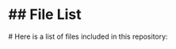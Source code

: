 <h1>## File List</h1>

<p># Here is a list of files included in this repository:</p>

<div class="lazyload-placeholder" data-content="file-list-1" style="min-height: 400px;"></div>
<div class="lazyload-placeholder" data-content="file-list-2" style="min-height: 400px;"></div>
<div class="lazyload-placeholder" data-content="file-list-3" style="min-height: 400px;"></div>
<script>
document.addEventListener("DOMContentLoaded", function() {
    const lazyLoadElements = document.querySelectorAll('.lazyload-placeholder');

    if ("IntersectionObserver" in window) {
        let rootMargin = '0px 0px 400px 0px';
        let threshold = 0.5;
        if (window.innerWidth <= 768) {  // Mobile devices
            rootMargin = '0px 0px 100px 0px';
            threshold = 0.1;
        } else if (window.innerWidth <= 1024) {  // Tablets
            rootMargin = '0px 0px 200px 0px';
            threshold = 0.3;
        } else if (window.innerWidth <= 1440) {  // Small desktops
            rootMargin = '0px 0px 300px 0px';
            threshold = 0.4;
        } else {  // Large desktops
            rootMargin = '0px 0px 400px 0px';
            threshold = 0.5;
        }
        let observer = new IntersectionObserver((entries, observer) => {
            entries.forEach(entry => {
                if (entry.isIntersecting) {
                    let placeholder = entry.target;
                    let contentId = placeholder.dataset.content;
                    let file_list_html = '';
                    switch(contentId) {
                        case 'file-list-1':
                            file_list_html = `<ul><h2 style="color: #43cf30;">Repo Root</h2>
<li><a href="https://github.com/step-security-bot/ZwiftScripts/blob/main/.black" style="color: #d07cd6;">.black</a></li>
<li><a href="https://github.com/step-security-bot/ZwiftScripts/blob/main/.editorconfig" style="color: #48976a;">.editorconfig</a></li>
<li><a href="https://github.com/step-security-bot/ZwiftScripts/blob/main/.gitignore" style="color: #be8141;">.gitignore</a></li>
<li><a href="https://github.com/step-security-bot/ZwiftScripts/blob/main/.hintrc" style="color: #fd95f5;">.hintrc</a></li>
<li><a href="https://github.com/step-security-bot/ZwiftScripts/blob/main/.jsbeautifyrc" style="color: #e771b9;">.jsbeautifyrc</a></li>
<li><a href="https://github.com/step-security-bot/ZwiftScripts/blob/main/.jscsrc" style="color: #7cc12c;">.jscsrc</a></li>
<li><a href="https://github.com/step-security-bot/ZwiftScripts/blob/main/.pre-commit-config.yaml" style="color: #7b8a8b;">.pre-commit-config.yaml</a></li>
<li><a href="https://github.com/step-security-bot/ZwiftScripts/blob/main/.pre-commit-hooks.yaml" style="color: #dc7fac;">.pre-commit-hooks.yaml</a></li>
<li><a href="https://github.com/step-security-bot/ZwiftScripts/blob/main/.prettierignore" style="color: #808794;">.prettierignore</a></li>
<li><a href="https://github.com/step-security-bot/ZwiftScripts/blob/main/.prettierrc" style="color: #88d0a8;">.prettierrc</a></li>
<li><a href="https://github.com/step-security-bot/ZwiftScripts/blob/main/.stylelintrc.json" style="color: #b89a49;">.stylelintrc.json</a></li>
<li><a href="https://github.com/step-security-bot/ZwiftScripts/blob/main/.vale.ini" style="color: #f799d1;">.vale.ini</a></li>
<li><a href="https://github.com/step-security-bot/ZwiftScripts/blob/main/CNAME" style="color: #3dd42c;">CNAME</a></li>
<li><a href="https://github.com/step-security-bot/ZwiftScripts/blob/main/LaunchZwift.ps1" style="color: #389682;">LaunchZwift.ps1</a></li>
<li><a href="https://github.com/step-security-bot/ZwiftScripts/blob/main/MonitorZwift-v2.md" style="color: #3af791;">MonitorZwift-v2.md</a></li>
<li><a href="https://github.com/step-security-bot/ZwiftScripts/blob/main/MonitorZwift-v2.ps1" style="color: #6ccbcb;">MonitorZwift-v2.ps1</a></li>
<li><a href="https://github.com/step-security-bot/ZwiftScripts/blob/main/MonitorZwift-v2.ps1%20-%20Shortcut.lnk" style="color: #56c54b;">MonitorZwift-v2.ps1 - Shortcut.lnk</a></li>
<li><a href="https://github.com/step-security-bot/ZwiftScripts/blob/main/MonitorZwift.ps1" style="color: #aecf41;">MonitorZwift.ps1</a></li>
<li><a href="https://github.com/step-security-bot/ZwiftScripts/blob/main/MoveZwiftCleanPhotos.ps1" style="color: #748e81;">MoveZwiftCleanPhotos.ps1</a></li>
<li><a href="https://github.com/step-security-bot/ZwiftScripts/blob/main/README.md" style="color: #b7c6d1;">README.md</a></li>
<li><a href="https://github.com/step-security-bot/ZwiftScripts/blob/main/SetPrimaryDefault.ps1" style="color: #62beb2;">SetPrimaryDefault.ps1</a></li>
<li><a href="https://github.com/step-security-bot/ZwiftScripts/blob/main/SetPrimaryZwift.ps1" style="color: #6ac61d;">SetPrimaryZwift.ps1</a></li>
<li><a href="https://github.com/step-security-bot/ZwiftScripts/blob/main/Zwift-Bike-Combos.xlsx" style="color: #4ba01e;">Zwift-Bike-Combos.xlsx</a></li>
<li><a href="https://github.com/step-security-bot/ZwiftScripts/blob/main/Zwift-Setup.lnk" style="color: #9ed41f;">Zwift-Setup.lnk</a></li>
<li><a href="https://github.com/step-security-bot/ZwiftScripts/blob/main/ZwiftSetup.lnk" style="color: #38ab59;">ZwiftSetup.lnk</a></li>
<li><a href="https://github.com/step-security-bot/ZwiftScripts/blob/main/file_list.md" style="color: #2bec1c;">file_list.md</a></li>
<li><a href="https://github.com/step-security-bot/ZwiftScripts/blob/main/filelist.html" style="color: #af9184;">filelist.html</a></li>
<li><a href="https://github.com/step-security-bot/ZwiftScripts/blob/main/filelist.md" style="color: #3ce643;">filelist.md</a></li>
<li><a href="https://github.com/step-security-bot/ZwiftScripts/blob/main/sitemap.xml" style="color: #d991c6;">sitemap.xml</a></li>
<li><a href="https://github.com/step-security-bot/ZwiftScripts/blob/main/test.ps1" style="color: #d59eb1;">test.ps1</a></li>
<h2 style="color: #66926b;">CSS</h2>
<li><a href="https://github.com/step-security-bot/ZwiftScripts/blob/main/sauce4zwift-mod-tippy/pages/css/DSNotes.css" style="color: #3eafd6;">sauce4zwift-mod-tippy/pages/css/DSNotes.css</a></li>
<li><a href="https://github.com/step-security-bot/ZwiftScripts/blob/main/sauce4zwift-mod-tippy/pages/css/ui.css" style="color: #6f9968;">sauce4zwift-mod-tippy/pages/css/ui.css</a></li>
<h2 style="color: #9fa801;">JavaScript</h2>
<li><a href="https://github.com/step-security-bot/ZwiftScripts/blob/main/.eslintrc.js" style="color: #937d80;">.eslintrc.js</a></li>
<h2 style="color: #fd7fae;">YAML</h2>
<li><a href="https://github.com/step-security-bot/ZwiftScripts/blob/main/.github/dependabot.yml" style="color: #42f416;">.github/dependabot.yml</a></li>
<li><a href="https://github.com/step-security-bot/ZwiftScripts/blob/main/.github/labeler.yml" style="color: #96e508;">.github/labeler.yml</a></li>
<li><a href="https://github.com/step-security-bot/ZwiftScripts/blob/main/.github/workflows/ActionLint.yml" style="color: #6786f2;">.github/workflows/ActionLint.yml</a></li></ul>`;
                            break;
                        case 'file-list-2':
                            file_list_html = `<ul><li><a href="https://github.com/step-security-bot/ZwiftScripts/blob/main/.github/workflows/codeql.yml" style="color: #a6ad51;">.github/workflows/codeql.yml</a></li>
<li><a href="https://github.com/step-security-bot/ZwiftScripts/blob/main/.github/workflows/defender.yml" style="color: #a9cb41;">.github/workflows/defender.yml</a></li>
<li><a href="https://github.com/step-security-bot/ZwiftScripts/blob/main/.github/workflows/dependency-review.yml" style="color: #a49506;">.github/workflows/dependency-review.yml</a></li>
<li><a href="https://github.com/step-security-bot/ZwiftScripts/blob/main/.github/workflows/generate-file-list.yml" style="color: #e6a874;">.github/workflows/generate-file-list.yml</a></li>
<li><a href="https://github.com/step-security-bot/ZwiftScripts/blob/main/.github/workflows/greetings.yml" style="color: #36b525;">.github/workflows/greetings.yml</a></li>
<li><a href="https://github.com/step-security-bot/ZwiftScripts/blob/main/.github/workflows/jekyll-gh-pages.yml" style="color: #60e308;">.github/workflows/jekyll-gh-pages.yml</a></li>
<li><a href="https://github.com/step-security-bot/ZwiftScripts/blob/main/.github/workflows/label.yml" style="color: #2d9cb0;">.github/workflows/label.yml</a></li>
<li><a href="https://github.com/step-security-bot/ZwiftScripts/blob/main/.github/workflows/ossar.yml" style="color: #f4a3e5;">.github/workflows/ossar.yml</a></li>
<li><a href="https://github.com/step-security-bot/ZwiftScripts/blob/main/.github/workflows/osv-scanner.yml" style="color: #f5a924;">.github/workflows/osv-scanner.yml</a></li>
<li><a href="https://github.com/step-security-bot/ZwiftScripts/blob/main/.github/workflows/scorecards.yml" style="color: #e77502;">.github/workflows/scorecards.yml</a></li>
<li><a href="https://github.com/step-security-bot/ZwiftScripts/blob/main/.github/workflows/sitemap.yml" style="color: #63b4ba;">.github/workflows/sitemap.yml</a></li>
<li><a href="https://github.com/step-security-bot/ZwiftScripts/blob/main/.github/workflows/stale.yml" style="color: #55ed0e;">.github/workflows/stale.yml</a></li>
<li><a href="https://github.com/step-security-bot/ZwiftScripts/blob/main/.github/workflows/static.yml" style="color: #e6952a;">.github/workflows/static.yml</a></li>
<li><a href="https://github.com/step-security-bot/ZwiftScripts/blob/main/.github/workflows/super-linter.yml" style="color: #b59d65;">.github/workflows/super-linter.yml</a></li>
<li><a href="https://github.com/step-security-bot/ZwiftScripts/blob/main/.markdownlint.yml" style="color: #d176cf;">.markdownlint.yml</a></li>
<li><a href="https://github.com/step-security-bot/ZwiftScripts/blob/main/.scss-lint.yml" style="color: #cdb5ac;">.scss-lint.yml</a></li>
<li><a href="https://github.com/step-security-bot/ZwiftScripts/blob/main/_config.yml" style="color: #3b9bfd;">_config.yml</a></li>
<h2 style="color: #3aa4da;">.vscode</h2>
<li><a href="https://github.com/step-security-bot/ZwiftScripts/blob/main/.vscode/generate_file_list.py" style="color: #41ca82;">.vscode/generate_file_list.py</a></li>
<li><a href="https://github.com/step-security-bot/ZwiftScripts/blob/main/.vscode/launch.json" style="color: #e1b764;">.vscode/launch.json</a></li>
<li><a href="https://github.com/step-security-bot/ZwiftScripts/blob/main/.vscode/settings.json" style="color: #f98fdc;">.vscode/settings.json</a></li>
<li><a href="https://github.com/step-security-bot/ZwiftScripts/blob/main/.vscode/tasks.json" style="color: #52f427;">.vscode/tasks.json</a></li>
<li><a href="https://github.com/step-security-bot/ZwiftScripts/blob/main/.vscode/test_generate_file_list.py" style="color: #5b89d4;">.vscode/test_generate_file_list.py</a></li>
<h2 style="color: #a9d3a3;">sauce4zwift-mod-tippy</h2>
<li><a href="https://github.com/step-security-bot/ZwiftScripts/blob/main/sauce4zwift-mod-tippy/.gitignore" style="color: #b7a039;">sauce4zwift-mod-tippy/.gitignore</a></li>
<li><a href="https://github.com/step-security-bot/ZwiftScripts/blob/main/sauce4zwift-mod-tippy/Change%20Log.txt" style="color: #78d855;">sauce4zwift-mod-tippy/Change Log.txt</a></li>
<li><a href="https://github.com/step-security-bot/ZwiftScripts/blob/main/sauce4zwift-mod-tippy/LICENSE" style="color: #cd9a73;">sauce4zwift-mod-tippy/LICENSE</a></li>
<li><a href="https://github.com/step-security-bot/ZwiftScripts/blob/main/sauce4zwift-mod-tippy/README.md" style="color: #7c7ce4;">sauce4zwift-mod-tippy/README.md</a></li>
<li><a href="https://github.com/step-security-bot/ZwiftScripts/blob/main/sauce4zwift-mod-tippy/manifest.json" style="color: #24d74d;">sauce4zwift-mod-tippy/manifest.json</a></li>
<h2 style="color: #a579cc;">sauce4zwift-mod-tippy/pages</h2>
<li><a href="https://github.com/step-security-bot/ZwiftScripts/blob/main/sauce4zwift-mod-tippy/pages/DSNotes.html" style="color: #8ddb86;">sauce4zwift-mod-tippy/pages/DSNotes.html</a></li>
<li><a href="https://github.com/step-security-bot/ZwiftScripts/blob/main/sauce4zwift-mod-tippy/pages/chaseRace.html" style="color: #fc9495;">sauce4zwift-mod-tippy/pages/chaseRace.html</a></li>
<li><a href="https://github.com/step-security-bot/ZwiftScripts/blob/main/sauce4zwift-mod-tippy/pages/estimatedCalories.html" style="color: #9880cc;">sauce4zwift-mod-tippy/pages/estimatedCalories.html</a></li>
<li><a href="https://github.com/step-security-bot/ZwiftScripts/blob/main/sauce4zwift-mod-tippy/pages/estimatedFinish-v1.html" style="color: #e48290;">sauce4zwift-mod-tippy/pages/estimatedFinish-v1.html</a></li>
<h2 style="color: #eba815;">sauce4zwift-mod-tippy/pages/images</h2>
<li><a href="https://github.com/step-security-bot/ZwiftScripts/blob/main/sauce4zwift-mod-tippy/pages/images/checker_640.png" style="color: #c87e89;">sauce4zwift-mod-tippy/pages/images/checker_640.png</a></li>
<li><a href="https://github.com/step-security-bot/ZwiftScripts/blob/main/sauce4zwift-mod-tippy/pages/images/greenConnect.png" style="color: #469bc9;">sauce4zwift-mod-tippy/pages/images/greenConnect.png</a></li>
<li><a href="https://github.com/step-security-bot/ZwiftScripts/blob/main/sauce4zwift-mod-tippy/pages/images/orangeConnect.png" style="color: #6498ed;">sauce4zwift-mod-tippy/pages/images/orangeConnect.png</a></li>
<li><a href="https://github.com/step-security-bot/ZwiftScripts/blob/main/sauce4zwift-mod-tippy/pages/images/redConnect.png" style="color: #2ebcba;">sauce4zwift-mod-tippy/pages/images/redConnect.png</a></li>
<li><a href="https://github.com/step-security-bot/ZwiftScripts/blob/main/sauce4zwift-mod-tippy/pages/images/whiteConnect.png" style="color: #e498d6;">sauce4zwift-mod-tippy/pages/images/whiteConnect.png</a></li></ul>`;
                            break;
                        case 'file-list-3':
                            file_list_html = `<ul><h2 style="color: #9dcec0;">sauce4zwift-mod-tippy/pages/settings</h2>
<li><a href="https://github.com/step-security-bot/ZwiftScripts/blob/main/sauce4zwift-mod-tippy/pages/settings/DSNotes.html" style="color: #27b5cc;">sauce4zwift-mod-tippy/pages/settings/DSNotes.html</a></li>
<li><a href="https://github.com/step-security-bot/ZwiftScripts/blob/main/sauce4zwift-mod-tippy/pages/settings/estimatedFinish.html" style="color: #2becba;">sauce4zwift-mod-tippy/pages/settings/estimatedFinish.html</a></li>
<h2 style="color: #cbc909;">sauce4zwift-mod-tippy/pages/src</h2>
<li><a href="https://github.com/step-security-bot/ZwiftScripts/blob/main/sauce4zwift-mod-tippy/pages/src/DSNotes.mjs" style="color: #5ce1be;">sauce4zwift-mod-tippy/pages/src/DSNotes.mjs</a></li>
<li><a href="https://github.com/step-security-bot/ZwiftScripts/blob/main/sauce4zwift-mod-tippy/pages/src/chaseRace.mjs" style="color: #bf8235;">sauce4zwift-mod-tippy/pages/src/chaseRace.mjs</a></li>
<li><a href="https://github.com/step-security-bot/ZwiftScripts/blob/main/sauce4zwift-mod-tippy/pages/src/estimatedFinish.mjs" style="color: #63e155;">sauce4zwift-mod-tippy/pages/src/estimatedFinish.mjs</a></li>
<h2 style="color: #d878f3;">sauce4zwift-mod-tippy/pages/src/BM</h2>
<li><a href="https://github.com/step-security-bot/ZwiftScripts/blob/main/sauce4zwift-mod-tippy/pages/src/BM/common.mjs" style="color: #53c61a;">sauce4zwift-mod-tippy/pages/src/BM/common.mjs</a></li>
<li><a href="https://github.com/step-security-bot/ZwiftScripts/blob/main/sauce4zwift-mod-tippy/pages/src/BM/dataLookup.mjs" style="color: #31b353;">sauce4zwift-mod-tippy/pages/src/BM/dataLookup.mjs</a></li>
<li><a href="https://github.com/step-security-bot/ZwiftScripts/blob/main/sauce4zwift-mod-tippy/pages/src/BM/notesLookup.mjs" style="color: #80bde9;">sauce4zwift-mod-tippy/pages/src/BM/notesLookup.mjs</a></li>
<li><a href="https://github.com/step-security-bot/ZwiftScripts/blob/main/sauce4zwift-mod-tippy/pages/src/BM/settings.mjs" style="color: #f3bc3e;">sauce4zwift-mod-tippy/pages/src/BM/settings.mjs</a></li>
<h2 style="color: #2da6c3;">sauce4zwift-mod-tippy/src</h2>
<li><a href="https://github.com/step-security-bot/ZwiftScripts/blob/main/sauce4zwift-mod-tippy/src/estimatedCalories.mjs" style="color: #29c270;">sauce4zwift-mod-tippy/src/estimatedCalories.mjs</a></li>
<h2 style="color: #82949d;">src</h2>
<li><a href="https://github.com/step-security-bot/ZwiftScripts/blob/main/src/generate_file_list.py" style="color: #d27ae2;">src/generate_file_list.py</a></li>
<h2 style="color: #77bdf5;">tests</h2>
<li><a href="https://github.com/step-security-bot/ZwiftScripts/blob/main/tests/MonitorZwift-v2.Tests.ps1" style="color: #6cef07;">tests/MonitorZwift-v2.Tests.ps1</a></li>
<li><a href="https://github.com/step-security-bot/ZwiftScripts/blob/main/tests/test_OBSActivateAndRecord.ps1" style="color: #80c397;">tests/test_OBSActivateAndRecord.ps1</a></li>
<li><a href="https://github.com/step-security-bot/ZwiftScripts/blob/main/tests/tests_LaunchZwift.ps1" style="color: #d3a53d;">tests/tests_LaunchZwift.ps1</a></li>
<li><a href="https://github.com/step-security-bot/ZwiftScripts/blob/main/tests/tests_MoveZwiftCleanPhotos.ps1" style="color: #25d4ea;">tests/tests_MoveZwiftCleanPhotos.ps1</a></li>
<li><a href="https://github.com/step-security-bot/ZwiftScripts/blob/main/tests/tests_PowerToysAwake.ps1" style="color: #35dab3;">tests/tests_PowerToysAwake.ps1</a></li>
<li><a href="https://github.com/step-security-bot/ZwiftScripts/blob/main/tests/tests_SetPrimaryDefault.ps1" style="color: #c172d5;">tests/tests_SetPrimaryDefault.ps1</a></li>
<li><a href="https://github.com/step-security-bot/ZwiftScripts/blob/main/tests/tests_SetPrimaryZwift.ps1" style="color: #f96e9e;">tests/tests_SetPrimaryZwift.ps1</a></li>
<h2 style="color: #ae9a4b;">tests/old</h2>
<li><a href="https://github.com/step-security-bot/ZwiftScripts/blob/main/tests/old/tests_MonitorZwift-v2_3.ps1" style="color: #d8ca03;">tests/old/tests_MonitorZwift-v2_3.ps1</a></li></ul>`;
                            break;
                    }
                    placeholder.innerHTML = file_list_html;
                    observer.unobserve(placeholder);
                    console.log(`Loaded content for ${contentId}`);
                }
            });
        }, { rootMargin: rootMargin, threshold: threshold });

        lazyLoadElements.forEach(element => {
            element.style.marginTop = '-17px';
            observer.observe(element);
        });
    } else {
        lazyLoadElements.forEach(placeholder => {
            let contentId = placeholder.dataset.content;
            let file_list_html = '';
            switch(contentId) {
                case 'file-list-1':
                    file_list_html = `<ul><h2 style="color: #43cf30;">Repo Root</h2>
<li><a href="https://github.com/step-security-bot/ZwiftScripts/blob/main/.black" style="color: #d07cd6;">.black</a></li>
<li><a href="https://github.com/step-security-bot/ZwiftScripts/blob/main/.editorconfig" style="color: #48976a;">.editorconfig</a></li>
<li><a href="https://github.com/step-security-bot/ZwiftScripts/blob/main/.gitignore" style="color: #be8141;">.gitignore</a></li>
<li><a href="https://github.com/step-security-bot/ZwiftScripts/blob/main/.hintrc" style="color: #fd95f5;">.hintrc</a></li>
<li><a href="https://github.com/step-security-bot/ZwiftScripts/blob/main/.jsbeautifyrc" style="color: #e771b9;">.jsbeautifyrc</a></li>
<li><a href="https://github.com/step-security-bot/ZwiftScripts/blob/main/.jscsrc" style="color: #7cc12c;">.jscsrc</a></li>
<li><a href="https://github.com/step-security-bot/ZwiftScripts/blob/main/.pre-commit-config.yaml" style="color: #7b8a8b;">.pre-commit-config.yaml</a></li>
<li><a href="https://github.com/step-security-bot/ZwiftScripts/blob/main/.pre-commit-hooks.yaml" style="color: #dc7fac;">.pre-commit-hooks.yaml</a></li>
<li><a href="https://github.com/step-security-bot/ZwiftScripts/blob/main/.prettierignore" style="color: #808794;">.prettierignore</a></li>
<li><a href="https://github.com/step-security-bot/ZwiftScripts/blob/main/.prettierrc" style="color: #88d0a8;">.prettierrc</a></li>
<li><a href="https://github.com/step-security-bot/ZwiftScripts/blob/main/.stylelintrc.json" style="color: #b89a49;">.stylelintrc.json</a></li>
<li><a href="https://github.com/step-security-bot/ZwiftScripts/blob/main/.vale.ini" style="color: #f799d1;">.vale.ini</a></li>
<li><a href="https://github.com/step-security-bot/ZwiftScripts/blob/main/CNAME" style="color: #3dd42c;">CNAME</a></li>
<li><a href="https://github.com/step-security-bot/ZwiftScripts/blob/main/LaunchZwift.ps1" style="color: #389682;">LaunchZwift.ps1</a></li>
<li><a href="https://github.com/step-security-bot/ZwiftScripts/blob/main/MonitorZwift-v2.md" style="color: #3af791;">MonitorZwift-v2.md</a></li>
<li><a href="https://github.com/step-security-bot/ZwiftScripts/blob/main/MonitorZwift-v2.ps1" style="color: #6ccbcb;">MonitorZwift-v2.ps1</a></li>
<li><a href="https://github.com/step-security-bot/ZwiftScripts/blob/main/MonitorZwift-v2.ps1%20-%20Shortcut.lnk" style="color: #56c54b;">MonitorZwift-v2.ps1 - Shortcut.lnk</a></li>
<li><a href="https://github.com/step-security-bot/ZwiftScripts/blob/main/MonitorZwift.ps1" style="color: #aecf41;">MonitorZwift.ps1</a></li>
<li><a href="https://github.com/step-security-bot/ZwiftScripts/blob/main/MoveZwiftCleanPhotos.ps1" style="color: #748e81;">MoveZwiftCleanPhotos.ps1</a></li>
<li><a href="https://github.com/step-security-bot/ZwiftScripts/blob/main/README.md" style="color: #b7c6d1;">README.md</a></li>
<li><a href="https://github.com/step-security-bot/ZwiftScripts/blob/main/SetPrimaryDefault.ps1" style="color: #62beb2;">SetPrimaryDefault.ps1</a></li>
<li><a href="https://github.com/step-security-bot/ZwiftScripts/blob/main/SetPrimaryZwift.ps1" style="color: #6ac61d;">SetPrimaryZwift.ps1</a></li>
<li><a href="https://github.com/step-security-bot/ZwiftScripts/blob/main/Zwift-Bike-Combos.xlsx" style="color: #4ba01e;">Zwift-Bike-Combos.xlsx</a></li>
<li><a href="https://github.com/step-security-bot/ZwiftScripts/blob/main/Zwift-Setup.lnk" style="color: #9ed41f;">Zwift-Setup.lnk</a></li>
<li><a href="https://github.com/step-security-bot/ZwiftScripts/blob/main/ZwiftSetup.lnk" style="color: #38ab59;">ZwiftSetup.lnk</a></li>
<li><a href="https://github.com/step-security-bot/ZwiftScripts/blob/main/file_list.md" style="color: #2bec1c;">file_list.md</a></li>
<li><a href="https://github.com/step-security-bot/ZwiftScripts/blob/main/filelist.html" style="color: #af9184;">filelist.html</a></li>
<li><a href="https://github.com/step-security-bot/ZwiftScripts/blob/main/filelist.md" style="color: #3ce643;">filelist.md</a></li>
<li><a href="https://github.com/step-security-bot/ZwiftScripts/blob/main/sitemap.xml" style="color: #d991c6;">sitemap.xml</a></li>
<li><a href="https://github.com/step-security-bot/ZwiftScripts/blob/main/test.ps1" style="color: #d59eb1;">test.ps1</a></li>
<h2 style="color: #66926b;">CSS</h2>
<li><a href="https://github.com/step-security-bot/ZwiftScripts/blob/main/sauce4zwift-mod-tippy/pages/css/DSNotes.css" style="color: #3eafd6;">sauce4zwift-mod-tippy/pages/css/DSNotes.css</a></li>
<li><a href="https://github.com/step-security-bot/ZwiftScripts/blob/main/sauce4zwift-mod-tippy/pages/css/ui.css" style="color: #6f9968;">sauce4zwift-mod-tippy/pages/css/ui.css</a></li>
<h2 style="color: #9fa801;">JavaScript</h2>
<li><a href="https://github.com/step-security-bot/ZwiftScripts/blob/main/.eslintrc.js" style="color: #937d80;">.eslintrc.js</a></li>
<h2 style="color: #fd7fae;">YAML</h2>
<li><a href="https://github.com/step-security-bot/ZwiftScripts/blob/main/.github/dependabot.yml" style="color: #42f416;">.github/dependabot.yml</a></li>
<li><a href="https://github.com/step-security-bot/ZwiftScripts/blob/main/.github/labeler.yml" style="color: #96e508;">.github/labeler.yml</a></li>
<li><a href="https://github.com/step-security-bot/ZwiftScripts/blob/main/.github/workflows/ActionLint.yml" style="color: #6786f2;">.github/workflows/ActionLint.yml</a></li></ul>`;
                    break;
                case 'file-list-2':
                    file_list_html = `<ul><li><a href="https://github.com/step-security-bot/ZwiftScripts/blob/main/.github/workflows/codeql.yml" style="color: #a6ad51;">.github/workflows/codeql.yml</a></li>
<li><a href="https://github.com/step-security-bot/ZwiftScripts/blob/main/.github/workflows/defender.yml" style="color: #a9cb41;">.github/workflows/defender.yml</a></li>
<li><a href="https://github.com/step-security-bot/ZwiftScripts/blob/main/.github/workflows/dependency-review.yml" style="color: #a49506;">.github/workflows/dependency-review.yml</a></li>
<li><a href="https://github.com/step-security-bot/ZwiftScripts/blob/main/.github/workflows/generate-file-list.yml" style="color: #e6a874;">.github/workflows/generate-file-list.yml</a></li>
<li><a href="https://github.com/step-security-bot/ZwiftScripts/blob/main/.github/workflows/greetings.yml" style="color: #36b525;">.github/workflows/greetings.yml</a></li>
<li><a href="https://github.com/step-security-bot/ZwiftScripts/blob/main/.github/workflows/jekyll-gh-pages.yml" style="color: #60e308;">.github/workflows/jekyll-gh-pages.yml</a></li>
<li><a href="https://github.com/step-security-bot/ZwiftScripts/blob/main/.github/workflows/label.yml" style="color: #2d9cb0;">.github/workflows/label.yml</a></li>
<li><a href="https://github.com/step-security-bot/ZwiftScripts/blob/main/.github/workflows/ossar.yml" style="color: #f4a3e5;">.github/workflows/ossar.yml</a></li>
<li><a href="https://github.com/step-security-bot/ZwiftScripts/blob/main/.github/workflows/osv-scanner.yml" style="color: #f5a924;">.github/workflows/osv-scanner.yml</a></li>
<li><a href="https://github.com/step-security-bot/ZwiftScripts/blob/main/.github/workflows/scorecards.yml" style="color: #e77502;">.github/workflows/scorecards.yml</a></li>
<li><a href="https://github.com/step-security-bot/ZwiftScripts/blob/main/.github/workflows/sitemap.yml" style="color: #63b4ba;">.github/workflows/sitemap.yml</a></li>
<li><a href="https://github.com/step-security-bot/ZwiftScripts/blob/main/.github/workflows/stale.yml" style="color: #55ed0e;">.github/workflows/stale.yml</a></li>
<li><a href="https://github.com/step-security-bot/ZwiftScripts/blob/main/.github/workflows/static.yml" style="color: #e6952a;">.github/workflows/static.yml</a></li>
<li><a href="https://github.com/step-security-bot/ZwiftScripts/blob/main/.github/workflows/super-linter.yml" style="color: #b59d65;">.github/workflows/super-linter.yml</a></li>
<li><a href="https://github.com/step-security-bot/ZwiftScripts/blob/main/.markdownlint.yml" style="color: #d176cf;">.markdownlint.yml</a></li>
<li><a href="https://github.com/step-security-bot/ZwiftScripts/blob/main/.scss-lint.yml" style="color: #cdb5ac;">.scss-lint.yml</a></li>
<li><a href="https://github.com/step-security-bot/ZwiftScripts/blob/main/_config.yml" style="color: #3b9bfd;">_config.yml</a></li>
<h2 style="color: #3aa4da;">.vscode</h2>
<li><a href="https://github.com/step-security-bot/ZwiftScripts/blob/main/.vscode/generate_file_list.py" style="color: #41ca82;">.vscode/generate_file_list.py</a></li>
<li><a href="https://github.com/step-security-bot/ZwiftScripts/blob/main/.vscode/launch.json" style="color: #e1b764;">.vscode/launch.json</a></li>
<li><a href="https://github.com/step-security-bot/ZwiftScripts/blob/main/.vscode/settings.json" style="color: #f98fdc;">.vscode/settings.json</a></li>
<li><a href="https://github.com/step-security-bot/ZwiftScripts/blob/main/.vscode/tasks.json" style="color: #52f427;">.vscode/tasks.json</a></li>
<li><a href="https://github.com/step-security-bot/ZwiftScripts/blob/main/.vscode/test_generate_file_list.py" style="color: #5b89d4;">.vscode/test_generate_file_list.py</a></li>
<h2 style="color: #a9d3a3;">sauce4zwift-mod-tippy</h2>
<li><a href="https://github.com/step-security-bot/ZwiftScripts/blob/main/sauce4zwift-mod-tippy/.gitignore" style="color: #b7a039;">sauce4zwift-mod-tippy/.gitignore</a></li>
<li><a href="https://github.com/step-security-bot/ZwiftScripts/blob/main/sauce4zwift-mod-tippy/Change%20Log.txt" style="color: #78d855;">sauce4zwift-mod-tippy/Change Log.txt</a></li>
<li><a href="https://github.com/step-security-bot/ZwiftScripts/blob/main/sauce4zwift-mod-tippy/LICENSE" style="color: #cd9a73;">sauce4zwift-mod-tippy/LICENSE</a></li>
<li><a href="https://github.com/step-security-bot/ZwiftScripts/blob/main/sauce4zwift-mod-tippy/README.md" style="color: #7c7ce4;">sauce4zwift-mod-tippy/README.md</a></li>
<li><a href="https://github.com/step-security-bot/ZwiftScripts/blob/main/sauce4zwift-mod-tippy/manifest.json" style="color: #24d74d;">sauce4zwift-mod-tippy/manifest.json</a></li>
<h2 style="color: #a579cc;">sauce4zwift-mod-tippy/pages</h2>
<li><a href="https://github.com/step-security-bot/ZwiftScripts/blob/main/sauce4zwift-mod-tippy/pages/DSNotes.html" style="color: #8ddb86;">sauce4zwift-mod-tippy/pages/DSNotes.html</a></li>
<li><a href="https://github.com/step-security-bot/ZwiftScripts/blob/main/sauce4zwift-mod-tippy/pages/chaseRace.html" style="color: #fc9495;">sauce4zwift-mod-tippy/pages/chaseRace.html</a></li>
<li><a href="https://github.com/step-security-bot/ZwiftScripts/blob/main/sauce4zwift-mod-tippy/pages/estimatedCalories.html" style="color: #9880cc;">sauce4zwift-mod-tippy/pages/estimatedCalories.html</a></li>
<li><a href="https://github.com/step-security-bot/ZwiftScripts/blob/main/sauce4zwift-mod-tippy/pages/estimatedFinish-v1.html" style="color: #e48290;">sauce4zwift-mod-tippy/pages/estimatedFinish-v1.html</a></li>
<h2 style="color: #eba815;">sauce4zwift-mod-tippy/pages/images</h2>
<li><a href="https://github.com/step-security-bot/ZwiftScripts/blob/main/sauce4zwift-mod-tippy/pages/images/checker_640.png" style="color: #c87e89;">sauce4zwift-mod-tippy/pages/images/checker_640.png</a></li>
<li><a href="https://github.com/step-security-bot/ZwiftScripts/blob/main/sauce4zwift-mod-tippy/pages/images/greenConnect.png" style="color: #469bc9;">sauce4zwift-mod-tippy/pages/images/greenConnect.png</a></li>
<li><a href="https://github.com/step-security-bot/ZwiftScripts/blob/main/sauce4zwift-mod-tippy/pages/images/orangeConnect.png" style="color: #6498ed;">sauce4zwift-mod-tippy/pages/images/orangeConnect.png</a></li>
<li><a href="https://github.com/step-security-bot/ZwiftScripts/blob/main/sauce4zwift-mod-tippy/pages/images/redConnect.png" style="color: #2ebcba;">sauce4zwift-mod-tippy/pages/images/redConnect.png</a></li>
<li><a href="https://github.com/step-security-bot/ZwiftScripts/blob/main/sauce4zwift-mod-tippy/pages/images/whiteConnect.png" style="color: #e498d6;">sauce4zwift-mod-tippy/pages/images/whiteConnect.png</a></li></ul>`;
                    break;
                case 'file-list-3':
                    file_list_html = `<ul><h2 style="color: #9dcec0;">sauce4zwift-mod-tippy/pages/settings</h2>
<li><a href="https://github.com/step-security-bot/ZwiftScripts/blob/main/sauce4zwift-mod-tippy/pages/settings/DSNotes.html" style="color: #27b5cc;">sauce4zwift-mod-tippy/pages/settings/DSNotes.html</a></li>
<li><a href="https://github.com/step-security-bot/ZwiftScripts/blob/main/sauce4zwift-mod-tippy/pages/settings/estimatedFinish.html" style="color: #2becba;">sauce4zwift-mod-tippy/pages/settings/estimatedFinish.html</a></li>
<h2 style="color: #cbc909;">sauce4zwift-mod-tippy/pages/src</h2>
<li><a href="https://github.com/step-security-bot/ZwiftScripts/blob/main/sauce4zwift-mod-tippy/pages/src/DSNotes.mjs" style="color: #5ce1be;">sauce4zwift-mod-tippy/pages/src/DSNotes.mjs</a></li>
<li><a href="https://github.com/step-security-bot/ZwiftScripts/blob/main/sauce4zwift-mod-tippy/pages/src/chaseRace.mjs" style="color: #bf8235;">sauce4zwift-mod-tippy/pages/src/chaseRace.mjs</a></li>
<li><a href="https://github.com/step-security-bot/ZwiftScripts/blob/main/sauce4zwift-mod-tippy/pages/src/estimatedFinish.mjs" style="color: #63e155;">sauce4zwift-mod-tippy/pages/src/estimatedFinish.mjs</a></li>
<h2 style="color: #d878f3;">sauce4zwift-mod-tippy/pages/src/BM</h2>
<li><a href="https://github.com/step-security-bot/ZwiftScripts/blob/main/sauce4zwift-mod-tippy/pages/src/BM/common.mjs" style="color: #53c61a;">sauce4zwift-mod-tippy/pages/src/BM/common.mjs</a></li>
<li><a href="https://github.com/step-security-bot/ZwiftScripts/blob/main/sauce4zwift-mod-tippy/pages/src/BM/dataLookup.mjs" style="color: #31b353;">sauce4zwift-mod-tippy/pages/src/BM/dataLookup.mjs</a></li>
<li><a href="https://github.com/step-security-bot/ZwiftScripts/blob/main/sauce4zwift-mod-tippy/pages/src/BM/notesLookup.mjs" style="color: #80bde9;">sauce4zwift-mod-tippy/pages/src/BM/notesLookup.mjs</a></li>
<li><a href="https://github.com/step-security-bot/ZwiftScripts/blob/main/sauce4zwift-mod-tippy/pages/src/BM/settings.mjs" style="color: #f3bc3e;">sauce4zwift-mod-tippy/pages/src/BM/settings.mjs</a></li>
<h2 style="color: #2da6c3;">sauce4zwift-mod-tippy/src</h2>
<li><a href="https://github.com/step-security-bot/ZwiftScripts/blob/main/sauce4zwift-mod-tippy/src/estimatedCalories.mjs" style="color: #29c270;">sauce4zwift-mod-tippy/src/estimatedCalories.mjs</a></li>
<h2 style="color: #82949d;">src</h2>
<li><a href="https://github.com/step-security-bot/ZwiftScripts/blob/main/src/generate_file_list.py" style="color: #d27ae2;">src/generate_file_list.py</a></li>
<h2 style="color: #77bdf5;">tests</h2>
<li><a href="https://github.com/step-security-bot/ZwiftScripts/blob/main/tests/MonitorZwift-v2.Tests.ps1" style="color: #6cef07;">tests/MonitorZwift-v2.Tests.ps1</a></li>
<li><a href="https://github.com/step-security-bot/ZwiftScripts/blob/main/tests/test_OBSActivateAndRecord.ps1" style="color: #80c397;">tests/test_OBSActivateAndRecord.ps1</a></li>
<li><a href="https://github.com/step-security-bot/ZwiftScripts/blob/main/tests/tests_LaunchZwift.ps1" style="color: #d3a53d;">tests/tests_LaunchZwift.ps1</a></li>
<li><a href="https://github.com/step-security-bot/ZwiftScripts/blob/main/tests/tests_MoveZwiftCleanPhotos.ps1" style="color: #25d4ea;">tests/tests_MoveZwiftCleanPhotos.ps1</a></li>
<li><a href="https://github.com/step-security-bot/ZwiftScripts/blob/main/tests/tests_PowerToysAwake.ps1" style="color: #35dab3;">tests/tests_PowerToysAwake.ps1</a></li>
<li><a href="https://github.com/step-security-bot/ZwiftScripts/blob/main/tests/tests_SetPrimaryDefault.ps1" style="color: #c172d5;">tests/tests_SetPrimaryDefault.ps1</a></li>
<li><a href="https://github.com/step-security-bot/ZwiftScripts/blob/main/tests/tests_SetPrimaryZwift.ps1" style="color: #f96e9e;">tests/tests_SetPrimaryZwift.ps1</a></li>
<h2 style="color: #ae9a4b;">tests/old</h2>
<li><a href="https://github.com/step-security-bot/ZwiftScripts/blob/main/tests/old/tests_MonitorZwift-v2_3.ps1" style="color: #d8ca03;">tests/old/tests_MonitorZwift-v2_3.ps1</a></li></ul>`;
                    break;
            }
            placeholder.innerHTML = file_list_html;
        });
    }
});
</script>
